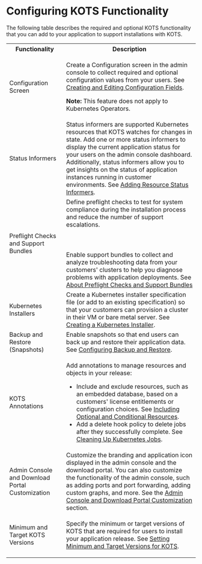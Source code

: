 # Configuring KOTS Functionality

The following table describes the required and optional KOTS functionality that you can add to your application to support installations with KOTS.

<table>
  <tr>
    <th width="30%">Functionality</th>
    <th width="70%">Description</th>
  </tr>
  <tr>
  <td>Configuration Screen</td>
      <td><p>Create a Configuration screen in the admin console to collect required and optional configuration values from your users. See <a href="admin-console-customize-config-screen">Creating and Editing Configuration Fields</a>.</p><p><strong>Note:</strong> This feature does not apply to Kubernetes Operators.</p></td>
  </tr>
  <tr>
    <td>Status Informers</td>
    <td>Status informers are supported Kubernetes resources that KOTS watches for changes in state. Add one or more status informers to display the current application status for your users on the admin console dashboard. Additionally, status informers allow you to get insights on the status of application instances running in customer environments. See <a href="admin-console-display-app-status">Adding Resource Status Informers</a>.</td>
  </tr>
  <tr>
    <td>Preflight Checks and Support Bundles</td>
    <td>Define preflight checks to test for system compliance during the installation process and reduce the number of support escalations. <br></br><br></br>Enable support bundles to collect and analyze troubleshooting data from your customers' clusters to help you diagnose problems with application deployments. See <a href="preflight-support-bundle-about">About Preflight Checks and Support Bundles</a></td>
  </tr>
  <tr>
    <td>Kubernetes Installers</td>
    <td>Create a Kubernetes installer specification file (or add to an existing specification) so that your customers can provision a cluster in their VM or bare metal server. See <a href="packaging-embedded-kubernetes">Creating a Kubernetes Installer</a>.</td>
  </tr>
  <tr>
    <td>Backup and Restore (Snapshots)</td>
    <td>Enable snapshots so that end users can back up and restore their application data. See <a href="snapshots-configuring-backups">Configuring Backup and Restore</a>.</td>
  </tr>
  <tr>
    <td>KOTS Annotations</td>
    <td>
    <p>Add annotations to manage resources and objects in your release:</p>
    <ul>
      <li>Include and exclude resources, such as an embedded database, based on a customers' license entitlements or configuration choices. See <a href="packaging-include-resources">Including Optional and Conditional Resources</a>.</li>
      <li>Add a delete hook policy to delete jobs after they successfully complete. See <a href="packaging-cleaning-up-jobs">Cleaning Up Kubernetes Jobs</a>.</li>
    </ul>
    </td>
  </tr>
  <tr>
    <td>Admin Console and Download Portal Customization</td>
    <td>Customize the branding and application icon displayed in the admin console and the download portal. You can also customize the functionality of the admin console, such as adding ports and port forwarding, adding custom graphs, and more. See the <a href="admin-console-customize-app-icon">Admin Console and Download Portal Customization</a> section.</td>
  </tr>
  <tr>
    <td>Minimum and Target KOTS Versions</td>
    <td>
    <p>Specify the minimum or target versions of KOTS that are required for users to install your application release. See <a href="packaging-kots-versions">Setting Minimum and Target Versions for KOTS</a>.</p>
    </td>
  </tr>
</table>
